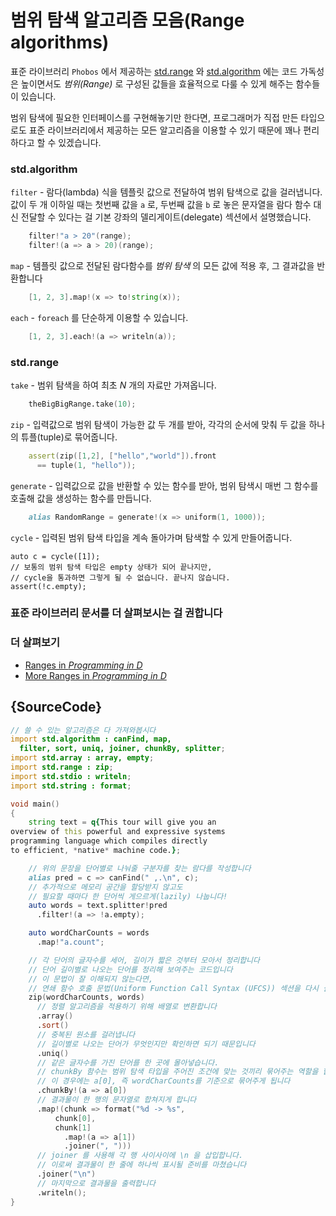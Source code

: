 # 범위 탐색 알고리즘 모음(Range algorithms)

표준 라이브러리 `Phobos` 에서 제공하는 [std.range](http://dlang.org/phobos/std_range.html) 와 [std.algorithm](http://dlang.org/phobos/std_algorithm.html) 에는 코드 가독성은 높이면서도 *범위(Range)* 로 구성된 값들을 효율적으로 다룰 수 있게 해주는 함수들이 있습니다.

범위 탐색에 필요한 인터페이스를 구현해놓기만 한다면, 프로그래머가 직접 만든 타입으로도 표준 라이브러리에서 제공하는 모든 알고리즘을 이용할 수 있기 때문에 꽤나 편리하다고 할 수 있겠습니다.

### std.algorithm

`filter` - 람다(lambda) 식을 템플릿 값으로 전달하여 범위 탐색으로 값을 걸러냅니다. 값이 두 개 이하일 때는 첫번째 값을 `a` 로, 두번째 값을 `b` 로 놓은 문자열을 람다 함수 대신 전달할 수 있다는 걸 기본 강좌의 델리게이트(delegate) 섹션에서 설명했습니다.

```d
    filter!"a > 20"(range);
    filter!(a => a > 20)(range);
```

`map` - 템플릿 값으로 전달된 람다함수를 *범위 탐색* 의 모든 값에 적용 후, 그 결과값을 반환합니다

```d
    [1, 2, 3].map!(x => to!string(x));
```

`each` - `foreach` 를 단순하게 이용할 수 있습니다.

```d
    [1, 2, 3].each!(a => writeln(a));
```

### std.range
`take` - 범위 탐색을 하여 최초 *N* 개의 자료만 가져옵니다.

```d
    theBigBigRange.take(10);
```

`zip` - 입력값으로 범위 탐색이 가능한 값 두 개를 받아, 각각의 순서에 맞춰 두 값을 하나의 튜플(tuple)로 묶어줍니다.

```d
    assert(zip([1,2], ["hello","world"]).front
      == tuple(1, "hello"));
```

`generate` - 입력값으로 값을 반환할 수 있는 함수를 받아, 범위 탐색시 매번 그 함수를 호출해 값을 생성하는 함수를 만듭니다.

```d
    alias RandomRange = generate!(x => uniform(1, 1000));
```

`cycle` - 입력된 범위 탐색 타입을 계속 돌아가며 탐색할 수 있게 만들어줍니다.

    auto c = cycle([1]);
    // 보통의 범위 탐색 타입은 empty 상태가 되어 끝나지만,
    // cycle을 통과하면 그렇게 될 수 없습니다. 끝나지 않습니다.
    assert(!c.empty);

### 표준 라이브러리 문서를 더 살펴보시는 걸 권합니다


### 더 살펴보기

- [Ranges in _Programming in D_](http://ddili.org/ders/d.en/ranges.html)
- [More Ranges in _Programming in D_](http://ddili.org/ders/d.en/ranges_more.html)

## {SourceCode}

```d
// 쓸 수 있는 알고리즘은 다 가져와봅시다
import std.algorithm : canFind, map,
  filter, sort, uniq, joiner, chunkBy, splitter;
import std.array : array, empty;
import std.range : zip;
import std.stdio : writeln;
import std.string : format;

void main()
{
    string text = q{This tour will give you an
overview of this powerful and expressive systems
programming language which compiles directly
to efficient, *native* machine code.};

    // 위의 문장을 단어별로 나눠줄 구분자를 찾는 람다를 작성합니다
    alias pred = c => canFind(" ,.\n", c);
    // 추가적으로 메모리 공간을 할당받지 않고도
    // 필요할 때마다 한 단어씩 게으르게(lazily) 나눕니다!
    auto words = text.splitter!pred
      .filter!(a => !a.empty);

    auto wordCharCounts = words
      .map!"a.count";

    // 각 단어의 글자수를 세어, 길이가 짧은 것부터 모아서 정리합니다
    // 단어 길이별로 나오는 단어를 정리해 보여주는 코드입니다
    // 이 문법이 잘 이해되지 않는다면,
    // 연쇄 함수 호출 문법(Uniform Function Call Syntax (UFCS)) 섹션을 다시 살펴보십시오
    zip(wordCharCounts, words)
      // 정렬 알고리즘을 적용하기 위해 배열로 변환합니다
      .array()
      .sort()
      // 중복된 원소를 걸러냅니다
      // 길이별로 나오는 단어가 무엇인지만 확인하면 되기 때문입니다
      .uniq()
      // 같은 글자수를 가진 단어를 한 곳에 몰아넣습니다.
      // chunkBy 함수는 범위 탐색 타입을 주어진 조건에 맞는 것끼리 묶어주는 역할을 합니다
      // 이 경우에는 a[0], 즉 wordCharCounts를 기준으로 묶어주게 됩니다
      .chunkBy!(a => a[0])
      // 결과물이 한 행의 문자열로 합쳐지게 합니다
      .map!(chunk => format("%d -> %s",
          chunk[0],
          chunk[1]
            .map!(a => a[1])
            .joiner(", ")))
      // joiner 를 사용해 각 행 사이사이에 \n 을 삽입합니다.
      // 이로써 결과물이 한 줄에 하나씩 표시될 준비를 마쳤습니다
      .joiner("\n")
      // 마지막으로 결과물을 출력합니다
      .writeln();
}
```
